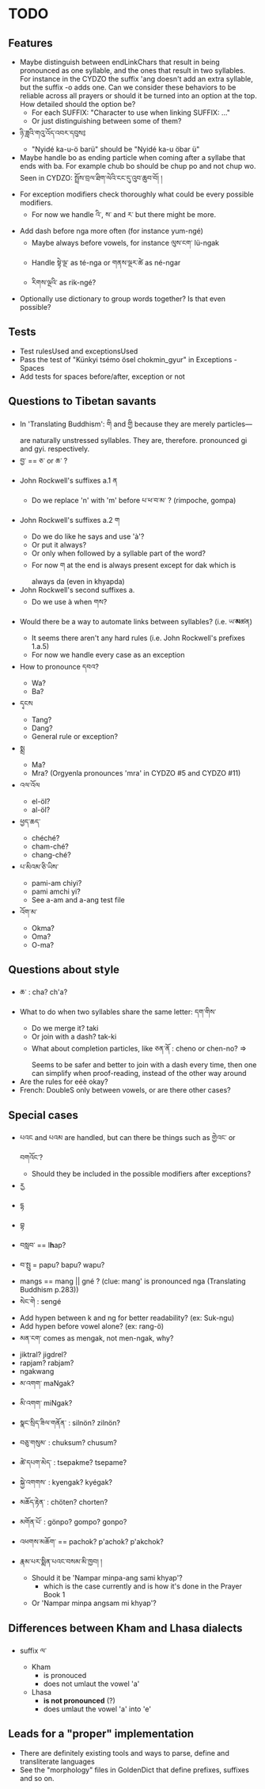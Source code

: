 # TODO

## Features
* Maybe distinguish between endLinkChars that result in being pronounced as
  one syllable, and the ones that result in two syllables. For instance in the
  CYDZO the suffix 'ang doesn't add an extra syllable, but the suffix -o adds
  one. Can we consider these behaviors to be reliable across all prayers or
  should it be turned into an option at the top.
  How detailed should the option be?
    * For each SUFFIX: "Character to use when linking SUFFIX: ..."
    * Or just distinguishing between some of them?
* ཉི་ཟླའི་གའུ་འོད་འབར་དབུས༔
  * "Nyidé ka-u-ö barü" should be "Nyidé ka-u öbar ü"
* Maybe handle bo as ending particle when coming after a syllabe that ends
  with ba. For example chub bo should be chup po and not chup wo.
  Seen in CYDZO:
    སྤྲོས་བྲལ་ཐིག་ལེའི་ངང་དུ་འུབ་ཆུབ་བོ། །
* For exception modifiers check thoroughly what could be every possible modifiers.
  * For now we handle འི་, ས་ and ར་ but there might be more.
* Add dash before nga more often (for instance yum-ngé)
  * Maybe always before vowels, for instance ལུས་ངག་ lü-ngak
  * Handle སྟེ་ལྔ་ as té-nga or གནས་ལྔར་ཚེ as né-ngar
  * རིགས་ལྔའི་ as rik-ngé?
* Optionally use dictionary to group words together? Is that even possible?

## Tests
* Test rulesUsed and exceptionsUsed
* Pass the test of "Künkyi tsémo ösel chokmin_gyur" in Exceptions - Spaces
* Add tests for spaces before/after, exception or not

## Questions to Tibetan savants
* In 'Translating Buddhism':
  གི and གྱི because they are merely particles—are naturally unstressed syllables.
  They are, therefore. pronounced gi and gyi. respectively.
* བྱ་ == ཅ་ or ཆ་ ?
* John Rockwell's suffixes a.1 ན
  * Do we replace 'n' with 'm' before པ་ཕ་བ་མ་ ? (rimpoche, gompa)
* John Rockwell's suffixes a.2 ག
  * Do we do like he says and use 'à'?
  * Or put it always?
  * Or only when followed by a syllable part of the word?
  * For now ག at the end is always present except for dak which is always da (even in khyapda)
* John Rockwell's second suffixes a.
  * Do we use à when གས?
* Would there be a way to automate links between syllables? (i.e. ཡ་**མ**ཚན)
  * It seems there aren't any hard rules (i.e. John Rockwell's prefixes 1.a.5)
  * For now we handle every case as an exception
* How to pronounce དབའ?
  * Wa?
  * Ba?
* དྭངས
  * Tang?
  * Dang?
  * General rule or exception?
* སྨྲ
  * Ma?
  * Mra? (Orgyenla pronounces 'mra' in CYDZO #5 and CYDZO #11)
* འལ་འོལ
  * el-öl?
  * al-öl?
* ཕྱད་ཆད་
  * chéché?
  * cham-ché?
  * chang-ché?
* པ་མིའམ་ཅི་ཡིས་
  * pami-am chiyi?
  * pami amchi yi?
  * See a-am and a-ang test file
* འོག་མ་
  * Okma?
  * Oma?
  * O-ma?

## Questions about style
* ཆ་ : cha? ch'a?
* What to do when two syllables share the same letter: དག་གིས་
  * Do we merge it? taki
  * Or join with a dash? tak-ki
  * What about completion particles, like ཅན་ནོ : cheno or chen-no?
  => Seems to be safer and better to join with a dash every time,
     then one can simplify when proof-reading, instead of the other way around
* Are the rules for eéè okay?
* French: DoubleS only between vowels, or are there other cases?

## Special cases
* པའང and པའམ are handled, but can there be things such as གྱེའང་ or བགའོང་?
  * Should they be included in the possible modifiers after exceptions?
* རྱ
* དྷ
* བྷ
* བསླབ་ == l**h**ap?
* བ་སྤུ = papu? bapu? wapu?
* mangs == mang || gné ? (clue: mang' is pronounced nga (Translating Buddhism p.283))
* སེང་གེ : sengé
* Add hypen between k and ng for better readability? (ex: Suk-ngu)
* Add hypen before vowel alone? (ex: rang-ö)
* མན་ངག་ comes as mengak, not men-ngak, why?
* jiktral? jigdrel?
* rapjam? rabjam?
* ngakwang
* མ་འགག་ maNgak?
* མི་འགག་ miNgak?
* སྣང་སྲིད་ཟིལ་གནོན་ : silnön? zilnön?
* བཅུ་གསུམ་ : chuksum? chusum?
* ཚེ་དཔག་མེད་ : tsepakme? tsepame?
* སྐྱེ་འགགས་ : kyengak? kyégak?
* མཆོད་རྟེན་ : chöten? chorten?
* མགོན་པོ་ : gönpo? gompo? gonpo?
* འཕགས་མཆོག་ == pachok? p'achok? p'akchok?
* རྣམ་པར་སྨིན་པའང་བསམ་མི་ཁྱབ། །
  * Should it be 'Nampar minpa-ang sami khyap'?
    * which is the case currently and is how it's done in the Prayer Book 1
  * Or 'Nampar minpa angsam mi khyap'?

## Differences between Kham and Lhasa dialects
* suffix ལ་
  * Kham
    * is pronouced
    * does not umlaut the vowel 'a'
  * Lhasa
    * **is not pronounced** (?)
    * does umlaut the vowel 'a' into 'e'

## Leads for a "proper" implementation
* There are definitely existing tools and ways to parse, define and transliterate languages
* See the "morphology" files in GoldenDict that define prefixes, suffixes and so on.